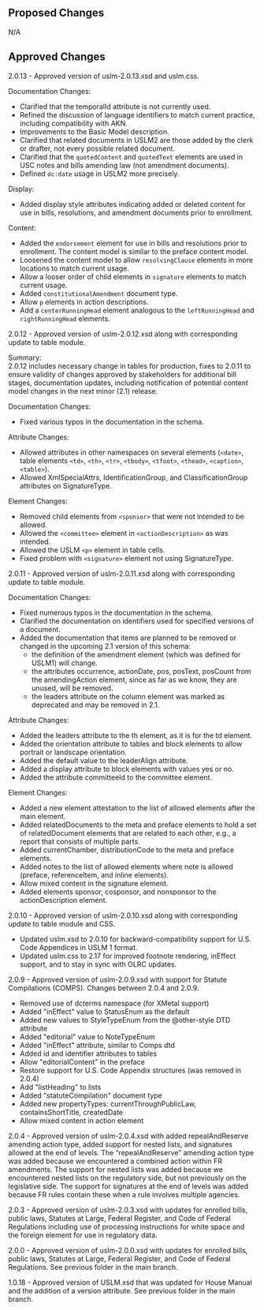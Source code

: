 ﻿## Proposed Changes ##    
  
N/A  
 
## Approved Changes ##  
  
2.0.13 - Approved version of uslm-2.0.13.xsd and uslm.css.   

Documentation Changes:  
- Clarified that the temporalId attribute is not currently used.  
- Refined the discussion of language identifiers to match current practice, including compatibility with AKN.  
- Improvements to the Basic Model description.  
- Clarified that related documents in USLM2 are those added by the clerk or drafter, not every possible related document.  
- Clarified that the `quotedContent` and `quotedText` elements are used in USC notes and bills amending law (not amendment documents).  
- Defined `dc:date` usage in USLM2 more precisely.  
  
Display:  
- Added display style attributes indicating added or deleted content for use in bills, resolutions, and amendment documents prior to enrollment.  

Content:  
- Added the `endorsement` element for use in bills and resolutions prior to enrollment. The content model is similar to the preface content model.  
- Loosened the content model to allow `resolvingClause` elements in more locations to match current usage.  
- Allow a looser order of child elements in `signature` elements to match current usage.  
- Added `constitutionalAmendment` document type.  
- Allow `p` elements in action descriptions.  
- Add a `centerRunningHead` element analogous to the `leftRunningHead` and `rightRunningHead` elements.  
  
2.0.12 - Approved version of uslm-2.0.12.xsd along with corresponding update to table module. 

Summary:  
2.0.12 includes necessary change in tables for production, fixes to 2.0.11 to ensure validity of changes approved by stakeholders for additional bill stages, documentation updates, including notification of potential content model changes in the next minor (2.1) release.  

Documentation Changes:  
- Fixed various typos in the documentation in the schema.  

Attribute Changes:  
- Allowed attributes in other namespaces on several elements (`<date>`, table elements `<td>`, `<th>`, `<tr>`, `<tbody>`, `<tfoot>`, `<thead>`, `<caption>`, `<table>`).    
- Allowed XmlSpecialAttrs, IdentificationGroup, and ClassificationGroup attributes on SignatureType.  

Element Changes:  
- Removed child elements from `<sponsor>` that were not intended to be allowed.  
- Allowed the `<committee>` element in `<actionDescription>` as was intended.   
- Allowed the USLM `<p>` element in table cells.   
- Fixed problem with `<signature>` element not using SignatureType.  


2.0.11 - Approved version of uslm-2.0.11.xsd along with corresponding update to table module. 

Documentation Changes:
- Fixed numerous typos in the documentation in the schema.
- Clarified the documentation on identifiers used for specified versions of a document.
- Added the documentation that items are planned to be removed or changed in the upcoming 2.1 version of this schema:
  - the definition of the amendment element (which was defined for USLM1) will change.
  - the attributes occurrence, actionDate, pos, posText, posCount from the amendingAction element, since as far as we know, they are unused, will be removed.
  - the leaders attribute on the column element was marked as deprecated and may be removed in 2.1.

Attribute Changes:
- Added the leaders attribute to the th element, as it is for the td element.
- Added the orientation attribute to tables and block elements to allow portrait or landscape orientation.
- Added the default value to the leaderAlign attribute.
- Added a display attribute to block elements with values yes or no.
- Added the attribute committeeId to the committee element.

Element Changes:
- Added a new element  attestation to the list of allowed elements after the main element.
- Added relatedDocuments to the meta and preface elements to hold a set of relatedDocument elements that are related to each other, e.g., a report that consists of multiple parts.
- Added currentChamber, distributionCode to the meta and preface elements.
- Added notes to the list of allowed elements where note is allowed (preface, referenceItem, and inline elements).
- Allow mixed content in the signature element.
- Added elements sponsor, cosponsor, and nonsponsor to the actionDescription element.


2.0.10 - Approved version of uslm-2.0.10.xsd along with corresponding update to table module and CSS.
- Updated uslm.xsd to 2.0.10 for backward-compatibility support for U.S. Code Appendices in USLM 1 format.   
- Updated uslm.css to 2.17 for improved footnote rendering, inEffect support, and to stay in sync with OLRC updates.   
   
2.0.9 - Approved version of uslm-2.0.9.xsd with support for Statute Compilations (COMPS). Changes between 2.0.4 and 2.0.9.  
- Removed use of dcterms namespace (for XMetal support)    
- Added "inEffect" value to StatusEnum as the default  
- Added new values to StyleTypeEnum from the @other-style DTD attribute  
- Added "editorial" value to NoteTypeEnum  
- Added "inEffect" attribute, similar to Comps dtd  
- Added id and identifier attributes to tables  
- Allow "editorialContent" in the preface  
- Restore support for U.S. Code Appendix structures (was removed in 2.0.4)  
- Add "listHeading" to lists  
- Added "statuteCompilation" document type  
- Added new propertyTypes: currentThroughPublicLaw, containsShortTitle, createdDate  
- Allow mixed content in action element  

2.0.4 - Approved version of uslm-2.0.4.xsd with added repealAndReserve amending action type, added support for nested lists, and signatures allowed at the end of levels. The “repealAndReserve” amending action type was added because we encountered a combined action within FR amendments. The support for nested lists was added because we encountered nested lists on the regulatory side, but not previously on the legislative side. The support for signatures at the end of levels was added because FR rules contain these when a rule involves multiple agencies.

2.0.3 - Approved version of uslm-2.0.3.xsd with updates for enrolled bills, public laws, Statutes at Large, Federal Register, and Code of Federal Regulations including use of processing instructions for white space and the foreign element for use in regulatory data.

2.0.0 - Approved version of uslm-2.0.0.xsd with updates for enrolled bills, public laws, Statutes at Large, Federal Register, and Code of Federal Regulations. See previous folder in the main branch.

1.0.18 - Approved version of USLM.xsd that was updated for House Manual and the addition of a version attribute. See previous folder in the main branch. 
